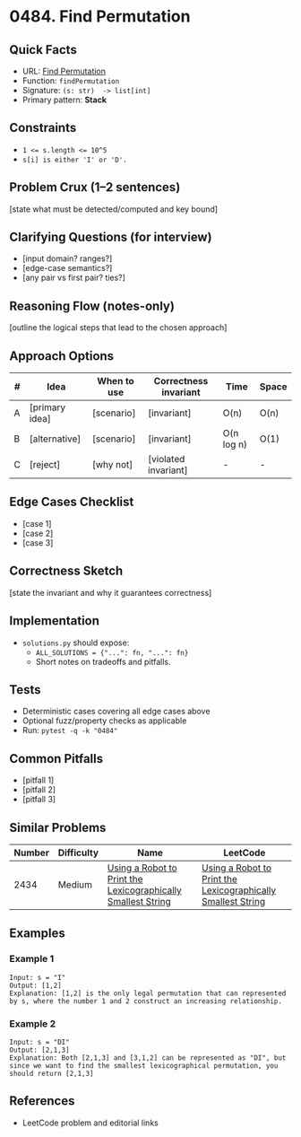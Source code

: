 # 0484. Find Permutation

## Quick Facts

- URL: [Find Permutation](https://leetcode.com/problems/find-permutation/)
- Function: `findPermutation`
- Signature: `(s: str)  -> list[int]`
- Primary pattern: **Stack**

## Constraints

- `1 <= s.length <= 10^5`
- `s[i] is either 'I' or 'D'.`

## Problem Crux (1–2 sentences)

[state what must be detected/computed and key bound]

## Clarifying Questions (for interview)

- [input domain? ranges?]
- [edge-case semantics?]
- [any pair vs first pair? ties?]

## Reasoning Flow (notes-only)

[outline the logical steps that lead to the chosen approach]

## Approach Options

| #   | Idea           | When to use | Correctness invariant | Time       | Space |
| --- | -------------- | ----------- | --------------------- | ---------- | ----- |
| A   | [primary idea] | [scenario]  | [invariant]           | O(n)       | O(n)  |
| B   | [alternative]  | [scenario]  | [invariant]           | O(n log n) | O(1)  |
| C   | [reject]       | [why not]   | [violated invariant]  | -          | -     |

## Edge Cases Checklist

- [case 1]
- [case 2]
- [case 3]

## Correctness Sketch

[state the invariant and why it guarantees correctness]

## Implementation

- `solutions.py` should expose:
    - `ALL_SOLUTIONS = {"...": fn, "...": fn}`
    - Short notes on tradeoffs and pitfalls.

## Tests

- Deterministic cases covering all edge cases above
- Optional fuzz/property checks as applicable
- Run: `pytest -q -k "0484"`

## Common Pitfalls

- [pitfall 1]
- [pitfall 2]
- [pitfall 3]

## Similar Problems

| Number | Difficulty | Name                                                                                                                                           | LeetCode                                                                                                                                                    |
| ------ | ---------- | ---------------------------------------------------------------------------------------------------------------------------------------------- | ----------------------------------------------------------------------------------------------------------------------------------------------------------- |
| 2434   | Medium     | [Using a Robot to Print the Lexicographically Smallest String](../2434-using-a-robot-to-print-the-lexicographically-smallest-string/readme.md) | [Using a Robot to Print the Lexicographically Smallest String](https://leetcode.com/problems/using-a-robot-to-print-the-lexicographically-smallest-string/) |

## Examples

### Example 1

```text
Input: s = "I"
Output: [1,2]
Explanation: [1,2] is the only legal permutation that can represented by s, where the number 1 and 2 construct an increasing relationship.
```

### Example 2

```text
Input: s = "DI"
Output: [2,1,3]
Explanation: Both [2,1,3] and [3,1,2] can be represented as "DI", but since we want to find the smallest lexicographical permutation, you should return [2,1,3]
```

## References

- LeetCode problem and editorial links
